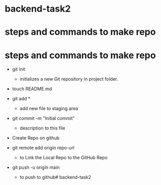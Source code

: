 # backend-task2
# steps and commands to make repo 
# steps and commands to make repo 
* git init
  * initializes a new Git repository in  project folder.
* touch README.md
* git add *
  * add new file to staging area 
* git commit -m "Initial commit"
  * description to this file 
* Create Repo on github 
  
* git remote add origin repo-url
  * to  Link the Local Repo to the GitHub Repo
* git push -u origin main 
  * to push to github# backend-task2
